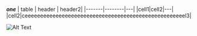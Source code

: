 ***one***
| table | header | header2|
|-------|--------|---|
|cell1|cell2|---|
|cell2|ceeeeeeeeeeeeeeeeeeeeeeeeeeeeeeeeeeeeeeeeeeeeeeeeeeeel3|

![Alt Text](https://i.imgur.com/rpPetZO.png)
